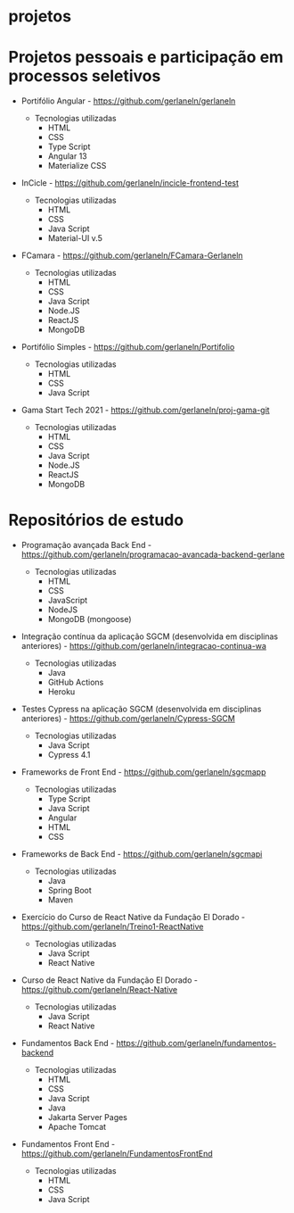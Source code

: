 # projetos
    
# Projetos pessoais e participação em processos seletivos

- Portifólio Angular - https://github.com/gerlaneln/gerlaneln
  - Tecnologias utilizadas
    - HTML
    - CSS
    - Type Script
    - Angular 13
    - Materialize CSS

- InCicle - https://github.com/gerlaneln/incicle-frontend-test
  - Tecnologias utilizadas
    - HTML
    - CSS
    - Java Script
    - Material-UI v.5

- FCamara - https://github.com/gerlaneln/FCamara-Gerlaneln
  - Tecnologias utilizadas
    - HTML
    - CSS
    - Java Script
    - Node.JS
    - ReactJS
    - MongoDB

- Portifólio Simples - https://github.com/gerlaneln/Portifolio
  - Tecnologias utilizadas
    - HTML
    - CSS
    - Java Script

- Gama Start Tech 2021 - https://github.com/gerlaneln/proj-gama-git
  - Tecnologias utilizadas
    - HTML
    - CSS
    - Java Script
    - Node.JS
    - ReactJS
    - MongoDB

# Repositórios de estudo


- Programação avançada Back End - https://github.com/gerlaneln/programacao-avancada-backend-gerlane
  - Tecnologias utilizadas
    - HTML
    - CSS
    - JavaScript
    - NodeJS
    - MongoDB (mongoose)

- Integração contínua da aplicação SGCM (desenvolvida em disciplinas anteriores) - https://github.com/gerlaneln/integracao-continua-wa
  - Tecnologias utilizadas
    - Java
    - GitHub Actions
    - Heroku

- Testes Cypress na aplicação SGCM (desenvolvida em disciplinas anteriores) - https://github.com/gerlaneln/Cypress-SGCM
  - Tecnologias utilizadas
    - Java Script
    - Cypress 4.1

- Frameworks de Front End - https://github.com/gerlaneln/sgcmapp 
  - Tecnologias utilizadas
    - Type Script
    - Java Script
    - Angular
    - HTML
    - CSS

- Frameworks de Back End - https://github.com/gerlaneln/sgcmapi
  - Tecnologias utilizadas
    - Java
    - Spring Boot
    - Maven

- Exercício do Curso de React Native da Fundação El Dorado - https://github.com/gerlaneln/Treino1-ReactNative
  - Tecnologias utilizadas
    - Java Script
    - React Native

- Curso de React Native da Fundação El Dorado - https://github.com/gerlaneln/React-Native
  - Tecnologias utilizadas
    - Java Script
    - React Native

- Fundamentos Back End - https://github.com/gerlaneln/fundamentos-backend
  - Tecnologias utilizadas
    - HTML
    - CSS
    - Java Script
    - Java
    - Jakarta Server Pages
    - Apache Tomcat

- Fundamentos Front End - https://github.com/gerlaneln/FundamentosFrontEnd
  - Tecnologias utilizadas
    - HTML
    - CSS
    - Java Script
